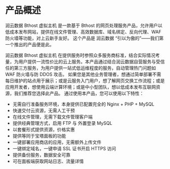 # 产品概述

润云数据 Bthost 虚拟主机 是一款基于 Bthost 的网页处理服务产品，允许用户以低成本发布网站，提供在线文件管理、高效数据库、域名绑定、反向代理、WAF 防火墙等功能，对上云新手友好。 这个产品是 润云数据 “引以为傲的”——我们第一个推出的产品便是此。

润云数据 Bthost 虚拟主机 在提供服务时参照众多服务商标准，结合实际情况考量，为用户提供一流性价比的云上服务。本产品通过结合润云数据自营服务与受信任的第三方服务，为用户提供一站式低运维程度的服务，自动管理热门问题如 WAF 防火墙与防 DDOS 攻击。 如果您是其他业务管理者，想通过简单部署不需每日维护的站点用于展示；或是云服务入门用户，想了解网页交换工作流程；或是应用开发者，想使用云端计算环境；或是中小型团队，想以低成本发布互联网资源，我们推荐您选择此产品。 通过使用本产品，您可以使用以下特性：

* 无需自行准备服务环境，本身提供已配置完全的 Nginx + PHP + MySQL
* 快速交付云资源，无需人工干预
* 在线文件管理，无需下载文件管理客户端
* 提供经典管理方式，启用 FTP 与 外置登录 MySQL
* 以套餐形式提供资源，价格实惠
* 提供等同于宝塔面板的功能
* 一键部署应用商店的应用，无需额外上传文件
* 一键绑定域名，一键申请 SSL 证书开启 HTTPS 访问
* 提供备份服务，数据安全可靠
* 可在面板端获取网站日志、流量详情